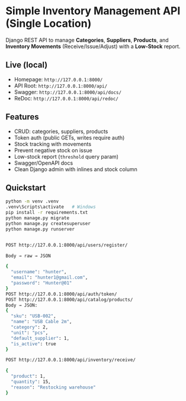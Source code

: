 # Simple Inventory Management API (Single Location)

Django REST API to manage **Categories**, **Suppliers**, **Products**, and **Inventory Movements** (Receive/Issue/Adjust) with a **Low-Stock** report.

## Live (local)
- Homepage: `http://127.0.0.1:8000/`
- API Root: `http://127.0.0.1:8000/api/`
- Swagger: `http://127.0.0.1:8000/api/docs/`
- ReDoc: `http://127.0.0.1:8000/api/redoc/`

## Features
- CRUD: categories, suppliers, products
- Token auth (public GETs, writes require auth)
- Stock tracking with movements
- Prevent negative stock on issue
- Low-stock report (`threshold` query param)
- Swagger/OpenAPI docs
- Clean Django admin with inlines and stock column

## Quickstart
```bash
python -m venv .venv
.venv\Scripts\activate   # Windows
pip install -r requirements.txt
python manage.py migrate
python manage.py createsuperuser
python manage.py runserver


POST http://127.0.0.1:8000/api/users/register/

Body → raw → JSON

{
  "username": "hunter",
  "email": "hunter1@gmail.com",
  "password": "Hunter@01"
}
POST http://127.0.0.1:8000/api/auth/token/
POST http://127.0.0.1:8000/api/catalog/products/
Body → JSON:
{
  "sku": "USB-002",
  "name": "USB Cable 2m",
  "category": 2,
  "unit": "pcs",
  "default_supplier": 1,
  "is_active": true
}

POST http://127.0.0.1:8000/api/inventory/receive/

{
  "product": 1,
  "quantity": 15,
  "reason": "Restocking warehouse"
}